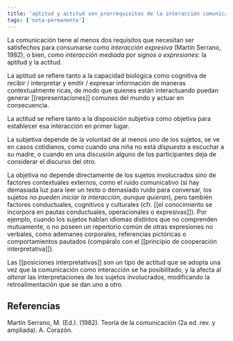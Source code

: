 ```yaml
---
title: 'aptitud y actitud son prerrequisitos de la interacción comunicativa'
tags: ['nota-permanente']
---
```


La comunicación tiene al menos dos requisitos que necesitan ser satisfechos para consumarse como *interacción expresiva* (Martín Serrano, 1982), o bien, como *interacción mediada por signos o expresiones*: la aptitud y la actitud.

La aptitud se refiere tanto a la capacidad biológica como cognitiva de recibir / interpretar y emitir / expresar información de maneras contextualmente ricas, de modo que quienes están interactuando puedan generar [[representaciones]] comunes del mundo y actuar en consecuencia.

La actitud se refiere tanto a la disposición subjetiva como objetiva para establecer esa interacción en primer lugar. 

La subjetiva depende de la voluntad de al menos uno de los sujetos, se ve en casos cotidianos, como cuando una niña no está *dispuesta* a escuchar a su madre, o cuando en una discusión alguno de los participantes deja de considerar el discurso del otro. 

La objetiva no depende directamente de los sujetos involucrados sino de factores contextuales externos, como el ruido comunicativo (si hay demasiada luz para leer un texto o demasiado ruido para conversar, los sujetos *no pueden iniciar la interacción, aunque quieran*), pero también factores conductuales, cognitivos y culturales (cfr. [[el conocimiento se incorpora en pautas conductuales, operacionales o expresivas]]). Por ejemplo, cuando los sujetos hablan idiomas distintos que no comprenden mutuamente, o no poseen un repertorio común de otras expresiones no verbales, como ademanes corporales, referencias pictóricas o comportamientos pautados (compáralo con el [[principio de cooperación interpretativa]]).

Las [[posiciones interpretativas]] son un tipo de actitud que se adopta una vez que la comunicación como interacción se ha posibilitado, y la afecta al *alterar* las interpretaciones de los sujetos involucrados, modificando la retroalimentación que se dan uno a otro.

## Referencias

Martín Serrano, M. (Ed.). (1982). Teoría de la comunicación (2a ed. rev. y ampliada). A. Corazón.